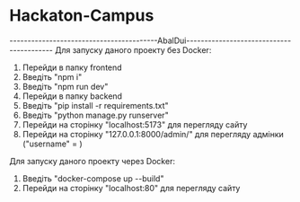 # Hackaton-Campus
-----------------------------------------AbalDui-----------------------------------------
Для запуску даного проекту без Docker:

1. Перейди в папку frontend
2. Введіть "npm i"
3. Введіть "npm run dev"
4. Перейди в папку backend
5. Введіть "pip install -r requirements.txt"
6. Введіть "python manage.py runserver"
7. Перейди на сторінку "localhost:5173" для перегляду сайту
8. Перейди на сторінку "127.0.0.1:8000/admin/" для перегляду адмінки ("username" = )


Для запуску даного проекту через Docker:

1. Введіть "docker-compose up --build"
2. Перейди на сторінку "localhost:80" для перегляду сайту
